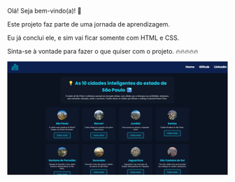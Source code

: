 Olá! Seja bem-vindo(a)! 🥳

Este projeto faz parte de uma jornada de aprendizagem.

Eu já conclui ele, e sim vai ficar somente com HTML e CSS.

Sinta-se à vontade para fazer o que quiser com o projeto. 🔥🔥🔥🔥🔥

<img src="foto-projeto.png" alt="Foto do projeto concluido">
